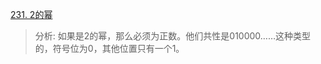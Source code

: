 [231. 2的幂](https://leetcode-cn.com/problems/power-of-two/)

> 分析:
如果是2的幂，那么必须为正数。他们共性是010000……这种类型的，符号位为0，其他位置只有一个1。

```java

```